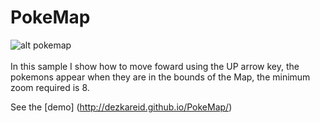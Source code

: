 # PokeMap


![alt pokemap](https://pbs.twimg.com/media/CPPu8lSUcAA_mAI.png "Pokemap first")
<br/>
<br/>
In this sample I show how to move foward using the UP arrow key, the pokemons appear when they are in the bounds of the Map, the minimum zoom required is 8.

See the [demo] (http://dezkareid.github.io/PokeMap/)
